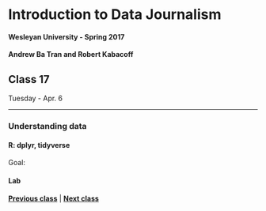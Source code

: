 # Introduction to Data Journalism
  
#### Wesleyan University - Spring 2017
  
**Andrew Ba Tran and Robert Kabacoff**
  
## Class 17
Tuesday - Apr. 6
                             
----
                             
### Understanding data
                             
#### R: dplyr, tidyverse
                             
Goal: 
                             
#### Lab

                   
**[Previous class](class16.md)** | **[Next class](class18.md)**

